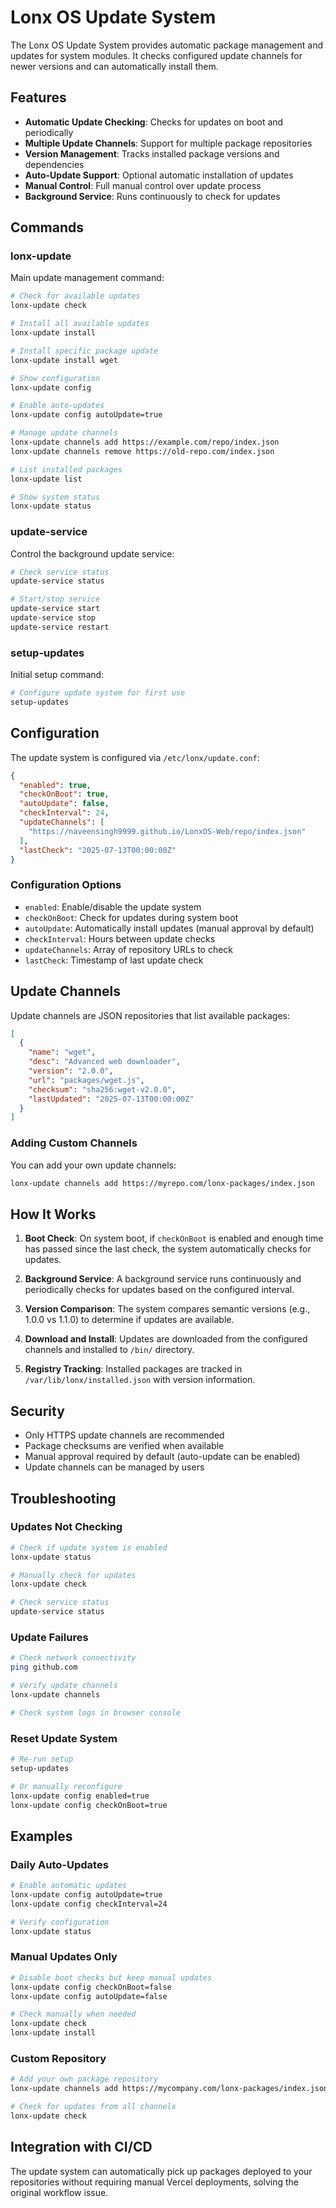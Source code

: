 # Lonx OS Update System

The Lonx OS Update System provides automatic package management and updates for system modules. It checks configured update channels for newer versions and can automatically install them.

## Features

- **Automatic Update Checking**: Checks for updates on boot and periodically
- **Multiple Update Channels**: Support for multiple package repositories
- **Version Management**: Tracks installed package versions and dependencies
- **Auto-Update Support**: Optional automatic installation of updates
- **Manual Control**: Full manual control over update process
- **Background Service**: Runs continuously to check for updates

## Commands

### lonx-update

Main update management command:

```bash
# Check for available updates
lonx-update check

# Install all available updates
lonx-update install

# Install specific package update
lonx-update install wget

# Show configuration
lonx-update config

# Enable auto-updates
lonx-update config autoUpdate=true

# Manage update channels
lonx-update channels add https://example.com/repo/index.json
lonx-update channels remove https://old-repo.com/index.json

# List installed packages
lonx-update list

# Show system status
lonx-update status
```

### update-service

Control the background update service:

```bash
# Check service status
update-service status

# Start/stop service
update-service start
update-service stop
update-service restart
```

### setup-updates

Initial setup command:

```bash
# Configure update system for first use
setup-updates
```

## Configuration

The update system is configured via `/etc/lonx/update.conf`:

```json
{
  "enabled": true,
  "checkOnBoot": true,
  "autoUpdate": false,
  "checkInterval": 24,
  "updateChannels": [
    "https://naveensingh9999.github.io/LonxOS-Web/repo/index.json"
  ],
  "lastCheck": "2025-07-13T00:00:00Z"
}
```

### Configuration Options

- `enabled`: Enable/disable the update system
- `checkOnBoot`: Check for updates during system boot
- `autoUpdate`: Automatically install updates (manual approval by default)
- `checkInterval`: Hours between update checks
- `updateChannels`: Array of repository URLs to check
- `lastCheck`: Timestamp of last update check

## Update Channels

Update channels are JSON repositories that list available packages:

```json
[
  {
    "name": "wget",
    "desc": "Advanced web downloader",
    "version": "2.0.0",
    "url": "packages/wget.js",
    "checksum": "sha256:wget-v2.0.0",
    "lastUpdated": "2025-07-13T00:00:00Z"
  }
]
```

### Adding Custom Channels

You can add your own update channels:

```bash
lonx-update channels add https://myrepo.com/lonx-packages/index.json
```

## How It Works

1. **Boot Check**: On system boot, if `checkOnBoot` is enabled and enough time has passed since the last check, the system automatically checks for updates.

2. **Background Service**: A background service runs continuously and periodically checks for updates based on the configured interval.

3. **Version Comparison**: The system compares semantic versions (e.g., 1.0.0 vs 1.1.0) to determine if updates are available.

4. **Download and Install**: Updates are downloaded from the configured channels and installed to `/bin/` directory.

5. **Registry Tracking**: Installed packages are tracked in `/var/lib/lonx/installed.json` with version information.

## Security

- Only HTTPS update channels are recommended
- Package checksums are verified when available
- Manual approval required by default (auto-update can be enabled)
- Update channels can be managed by users

## Troubleshooting

### Updates Not Checking

```bash
# Check if update system is enabled
lonx-update status

# Manually check for updates
lonx-update check

# Check service status
update-service status
```

### Update Failures

```bash
# Check network connectivity
ping github.com

# Verify update channels
lonx-update channels

# Check system logs in browser console
```

### Reset Update System

```bash
# Re-run setup
setup-updates

# Or manually reconfigure
lonx-update config enabled=true
lonx-update config checkOnBoot=true
```

## Examples

### Daily Auto-Updates

```bash
# Enable automatic updates
lonx-update config autoUpdate=true
lonx-update config checkInterval=24

# Verify configuration
lonx-update status
```

### Manual Updates Only

```bash
# Disable boot checks but keep manual updates
lonx-update config checkOnBoot=false
lonx-update config autoUpdate=false

# Check manually when needed
lonx-update check
lonx-update install
```

### Custom Repository

```bash
# Add your own package repository
lonx-update channels add https://mycompany.com/lonx-packages/index.json

# Check for updates from all channels
lonx-update check
```

## Integration with CI/CD

The update system can automatically pick up packages deployed to your repositories without requiring manual Vercel deployments, solving the original workflow issue.

<!-- yo -->
